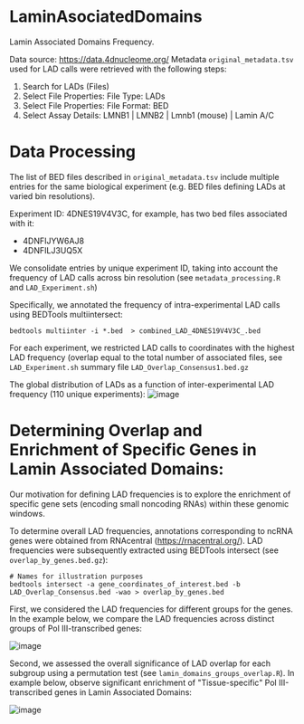 # LaminAsociatedDomains

Lamin Associated Domains Frequency.

Data source: https://data.4dnucleome.org/
Metadata `original_metadata.tsv` used for LAD calls were retrieved with the following steps:
1. Search for LADs (Files)
2. Select File Properties: File Type: LADs
3. Select File Properties: File Format: BED
4. Select Assay Details: LMNB1 | LMNB2 | Lmnb1 (mouse) | Lamin A/C

# Data Processing
The list of BED files described in `original_metadata.tsv` include multiple entries for the same biological experiment (e.g. BED files defining LADs at varied bin resolutions). 

Experiment ID: 4DNES19V4V3C, for example, has two bed files associated with it:
   - 4DNFIJYW6AJ8
   - 4DNFILJ3UQ5X

We consolidate entries by unique experiment ID, taking into account the frequency of LAD calls across bin resolution (see `metadata_processing.R` and `LAD_Experiment.sh`)

Specifically, we annotated the frequency of intra-experimental LAD calls using BEDTools multiintersect: 
```
bedtools multiinter -i *.bed  > combined_LAD_4DNES19V4V3C_.bed
```
For each experiment, we restricted LAD calls to coordinates with the highest LAD frequency (overlap equal to the total number of associated files, see `LAD_Experiment.sh` summary file `LAD_Overlap_Consensus1.bed.gz`

The global distribution of LADs as a function of inter-experimental LAD frequency (110 unique experiments):
![image](https://github.com/VanBortleLab/LaminAsociatedDomains/assets/124115449/677ab9fc-6f8d-430e-bf1c-ed00b68f2bf9)

# Determining Overlap and Enrichment of Specific Genes in Lamin Associated Domains:

Our motivation for defining LAD frequencies is to explore the enrichment of specific gene sets (encoding small noncoding RNAs) within these genomic windows.

To determine overall LAD frequencies, annotations corresponding to ncRNA genes were obtained from RNAcentral (https://rnacentral.org/). 
LAD frequencies were subsequently extracted using BEDTools intersect (see `overlap_by_genes.bed.gz`):
```
# Names for illustration purposes
bedtools intersect -a gene_coordinates_of_interest.bed -b LAD_Overlap_Consensus.bed -wao > overlap_by_genes.bed 
```

First, we considered the LAD frequencies for different groups for the genes. In the example below, we compare the LAD frequencies across distinct groups of Pol III-transcribed genes:

![image](https://github.com/VanBortleLab/LaminAsociatedDomains/assets/124115449/50096e44-ac4e-4d8d-8685-c8796590e045)

Second, we assessed the overall significance of LAD overlap for each subgroup using a permutation test (see `lamin_domains_groups_overlap.R`). In example below, observe significant enrichment of "Tissue-specific" Pol III-transcribed genes in Lamin Associated Domains:

![image](https://github.com/VanBortleLab/LaminAsociatedDomains/assets/124115449/b5473a81-7ef5-4c73-a6ae-d75e85acb25c)






